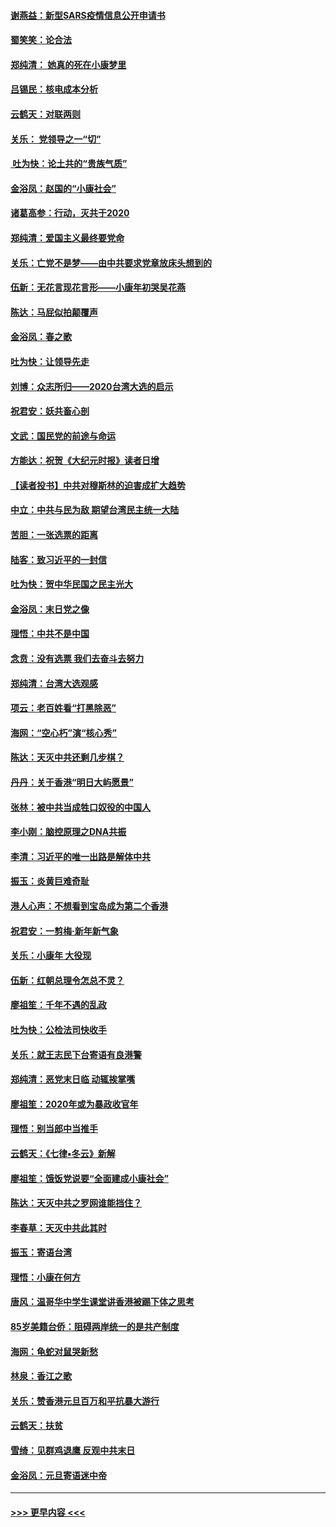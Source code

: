 #### [谢燕益：新型SARS疫情信息公开申请书](../pages/nsc993/n11808840.md?t=01221322) 
#### [蜀笑笑：论合法](../pages/nsc993/n11808064.md?t=01221322) 
#### [郑纯清： 她真的死在小康梦里](../pages/nsc993/n11806623.md?t=01221322) 
#### [吕锡民：核电成本分析](../pages/nsc993/n11806284.md?t=01221322) 
#### [云鹤天：对联两则](../pages/nsc993/n11805957.md?t=01221322) 
#### [关乐： 党领导之一“切”](../pages/nsc993/n11804505.md?t=01221322) 
#### [ 吐为快：论土共的“贵族气质”](../pages/nsc993/n11804490.md?t=01221322) 
#### [金浴凤：赵国的“小康社会”](../pages/nsc993/n11804452.md?t=01221322) 
#### [诸葛高参：行动，灭共于2020](../pages/nsc993/n11804120.md?t=01221322) 
#### [郑纯清：爱国主义最终要党命](../pages/nsc993/n11802197.md?t=01221322) 
#### [关乐：亡党不是梦——由中共要求党章放床头想到的](../pages/nsc993/n11802156.md?t=01221322) 
#### [伍新：无花言现花言形——小康年初哭吴花燕](../pages/nsc993/n11800044.md?t=01221322) 
#### [陈达：马屁似拍颠覆声](../pages/nsc993/n11800010.md?t=01221322) 
#### [金浴凤：春之歌](../pages/nsc993/n11797687.md?t=01221322) 
#### [吐为快：让领导先走](../pages/nsc993/n11797512.md?t=01221322) 
#### [刘博：众志所归——2020台湾大选的启示](../pages/nsc993/n11796878.md?t=01221322) 
#### [祝君安：妖共畜心剖](../pages/nsc993/n11794273.md?t=01221322) 
#### [文武：国民党的前途与命运](../pages/nsc993/n11794198.md?t=01221322) 
#### [方能达：祝贺《大纪元时报》读者日增](../pages/nsc993/n11793807.md?t=01221322) 
#### [【读者投书】中共对穆斯林的迫害成扩大趋势](../pages/nsc993/n11791371.md?t=01221322) 
#### [中立：中共与民为敌 期望台湾民主统一大陆](../pages/nsc993/n11790392.md?t=01221322) 
#### [苦胆：一张选票的距离](../pages/nsc993/n11788914.md?t=01221322) 
#### [陆客：致习近平的一封信](../pages/nsc993/n11788867.md?t=01221322) 
#### [吐为快：贺中华民国之民主光大](../pages/nsc993/n11788618.md?t=01221322) 
#### [金浴凤：末日党之像](../pages/nsc993/n11787475.md?t=01221322) 
#### [理悟：中共不是中国](../pages/nsc993/n11787463.md?t=01221322) 
#### [念贲：没有选票  我们去奋斗去努力](../pages/nsc993/n11787398.md?t=01221322) 
#### [郑纯清：台湾大选观感](../pages/nsc993/n11786210.md?t=01221322) 
#### [项云：老百姓看“打黑除恶”](../pages/nsc993/n11785398.md?t=01221322) 
#### [海网：“空心朽”演“核心秀”](../pages/nsc993/n11783874.md?t=01221322) 
#### [陈达：天灭中共还剩几步棋？](../pages/nsc993/n11783719.md?t=01221322) 
#### [丹丹：关于香港“明日大屿愿景”](../pages/nsc993/n11783273.md?t=01221322) 
#### [张林：被中共当成牲口奴役的中国人](../pages/nsc993/n11782397.md?t=01221322) 
#### [李小刚：脑控原理之DNA共振](../pages/nsc993/n11780962.md?t=01221322) 
#### [李清：习近平的唯一出路是解体中共](../pages/nsc993/n11780866.md?t=01221322) 
#### [振玉：炎黄巨难奇耻](../pages/nsc993/n11779632.md?t=01221322) 
#### [港人心声：不想看到宝岛成为第二个香港](../pages/nsc993/n11778817.md?t=01221322) 
#### [祝君安：一剪梅‧新年新气象](../pages/nsc993/n11776340.md?t=01221322) 
#### [关乐：小康年 大役现](../pages/nsc993/n11774213.md?t=01221322) 
#### [伍新：红朝总理令怎总不灵？](../pages/nsc993/n11770813.md?t=01221322) 
#### [廖祖笙：千年不遇的乱政](../pages/nsc993/n11770373.md?t=01221322) 
#### [吐为快：公检法司快收手](../pages/nsc993/n11770359.md?t=01221322) 
#### [关乐：就王志民下台寄语有良港警](../pages/nsc993/n11769903.md?t=01221322) 
#### [郑纯清：恶党末日临 动辄挨掌嘴](../pages/nsc993/n11769356.md?t=01221322) 
#### [廖祖笙：2020年或为暴政收官年](../pages/nsc993/n11768216.md?t=01221322) 
#### [理悟：别当郎中当推手](../pages/nsc993/n11768243.md?t=01221322) 
#### [云鹤天：《七律▪冬云》新解](../pages/nsc993/n11768204.md?t=01221322) 
#### [廖祖笙：饿饭党说要“全面建成小康社会”](../pages/nsc993/n11767482.md?t=01221322) 
#### [陈达：天灭中共之罗网谁能挡住？](../pages/nsc993/n11767465.md?t=01221322) 
#### [李春草：天灭中共此其时](../pages/nsc993/n11767452.md?t=01221322) 
#### [振玉：寄语台湾](../pages/nsc993/n11767432.md?t=01221322) 
#### [理悟：小康在何方](../pages/nsc993/n11767394.md?t=01221322) 
#### [唐风：温哥华中学生课堂讲香港被踢下体之思考](../pages/nsc993/n11766848.md?t=01221322) 
#### [85岁美籍台侨：阻碍两岸统一的是共产制度](../pages/nsc993/n11765043.md?t=01221322) 
#### [海网：龟蛇对鼠哭新愁](../pages/nsc993/n11764895.md?t=01221322) 
#### [林泉：香江之歌](../pages/nsc993/n11764415.md?t=01221322) 
#### [关乐：赞香港元旦百万和平抗暴大游行](../pages/nsc993/n11764382.md?t=01221322) 
#### [云鹤天：扶贫](../pages/nsc993/n11764245.md?t=01221322) 
#### [雪绮：见群鸡退鹰  反观中共末日](../pages/nsc993/n11762112.md?t=01221322) 
#### [金浴凤：元旦寄语迷中帝](../pages/nsc993/n11761788.md?t=01221322) 

----
#### [ >>> 更早内容 <<< ](../indexes/nsc993-earlier.md)
